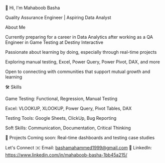  👋 Hi, I'm Mahaboob Basha

Quality Assurance Engineer | Aspiring Data Analyst

About Me

Currently preparing for a career in Data Analytics after working as a QA Engineer in Game Testing at Destiny Interactive

Passionate about learning by doing, especially through real-time projects

Exploring manual testing, Excel, Power Query, Power Pivot, DAX, and more

Open to connecting with communities that support mutual growth and learning

🛠️ Skills

Game Testing: Functional, Regression, Manual Testing

Excel: VLOOKUP, XLOOKUP, Power Query, Pivot Tables, DAX

Testing Tools: Google Sheets, ClickUp, Bug Reporting

Soft Skills: Communication, Documentation, Critical Thinking

📂   Projects
Coming soon: Real-time dashboards and testing case studies

Let's Connect
✉️ Email: bashamahammed1999@gmail.com
💼 LinkedIn: https://www.linkedin.com/in/mahaboob-basha-1bb45a215/
